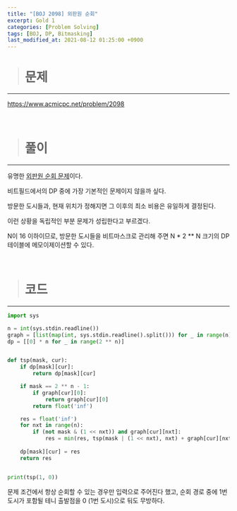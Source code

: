```yaml
---
title: "[BOJ 2098] 외판원 순회"
excerpt: Gold 1
categories: [Problem Solving]
tags: [BOJ, DP, Bitmasking]
last_modified_at: 2021-08-12 01:25:00 +0900
---
```


> # 문제
---

[<u>https://www.acmicpc.net/problem/2098</u>](https://www.acmicpc.net/problem/2098)

<br>

> # 풀이
---

유명한 [<u>외판원 순회 문제</u>](https://en.wikipedia.org/wiki/Travelling_salesman_problem)이다.

비트필드에서의 DP 중에 가장 기본적인 문제이지 않을까 싶다.

방문한 도시들과, 현재 위치가 정해지면 그 이후의 최소 비용은 유일하게 결정된다.

이런 상황을 독립적인 부분 문제가 성립한다고 부르겠다.

N이 16 이하이므로, 방문한 도시들을 비트마스크로 관리해 주면 N * 2 ** N 크기의 DP 테이블에 메모이제이션할 수 있다.

<br>

> # 코드
---

```python
import sys

n = int(sys.stdin.readline())
graph = [list(map(int, sys.stdin.readline().split())) for _ in range(n)]
dp = [[0] * n for _ in range(2 ** n)]


def tsp(mask, cur):
    if dp[mask][cur]:
        return dp[mask][cur]

    if mask == 2 ** n - 1:
        if graph[cur][0]:
            return graph[cur][0]
        return float('inf')

    res = float('inf')
    for nxt in range(n):
        if (not mask & (1 << nxt)) and graph[cur][nxt]:
            res = min(res, tsp(mask | (1 << nxt), nxt) + graph[cur][nxt])
    
    dp[mask][cur] = res
    return res


print(tsp(1, 0))
```

문제 조건에서 항상 순회할 수 있는 경우만 입력으로 주어진다 했고, 순회 경로 중에 1번 도시가 포함될 테니 출발점을 0 (1번 도시)으로 둬도 무방하다.